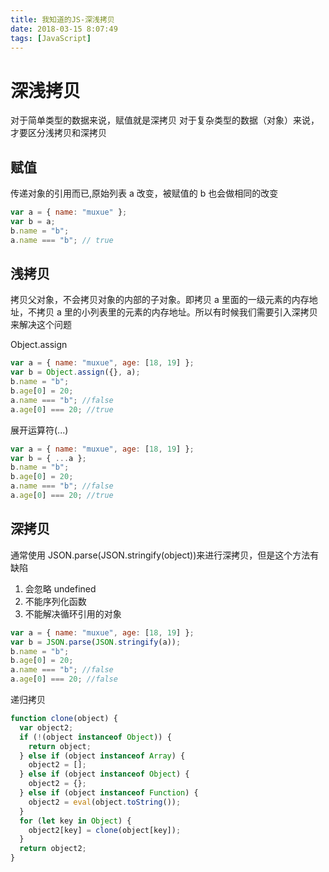 ```yaml
---
title: 我知道的JS-深浅拷贝
date: 2018-03-15 8:07:49
tags: [JavaScript]
---
```


# 深浅拷贝

对于简单类型的数据来说，赋值就是深拷贝
对于复杂类型的数据（对象）来说，才要区分浅拷贝和深拷贝

## 赋值

传递对象的引用而已,原始列表 a 改变，被赋值的 b 也会做相同的改变

<!-- more -->

```javascript
var a = { name: "muxue" };
var b = a;
b.name = "b";
a.name === "b"; // true
```

## 浅拷贝

拷贝父对象，不会拷贝对象的内部的子对象。即拷贝 a 里面的一级元素的内存地址，不拷贝 a 里的小列表里的元素的内存地址。所以有时候我们需要引入深拷贝来解决这个问题

Object.assign

```javascript
var a = { name: "muxue", age: [18, 19] };
var b = Object.assign({}, a);
b.name = "b";
b.age[0] = 20;
a.name === "b"; //false
a.age[0] === 20; //true
```

展开运算符(...)

```javascript
var a = { name: "muxue", age: [18, 19] };
var b = { ...a };
b.name = "b";
b.age[0] = 20;
a.name === "b"; //false
a.age[0] === 20; //true
```

## 深拷贝

通常使用 JSON.parse(JSON.stringify(object))来进行深拷贝，但是这个方法有缺陷

1. 会忽略 undefined
2. 不能序列化函数
3. 不能解决循环引用的对象

```javascript
var a = { name: "muxue", age: [18, 19] };
var b = JSON.parse(JSON.stringify(a));
b.name = "b";
b.age[0] = 20;
a.name === "b"; //false
a.age[0] === 20; //false
```

递归拷贝

```javascript
function clone(object) {
  var object2;
  if (!(object instanceof Object)) {
    return object;
  } else if (object instanceof Array) {
    object2 = [];
  } else if (object instanceof Object) {
    object2 = {};
  } else if (object instanceof Function) {
    object2 = eval(object.toString());
  }
  for (let key in Object) {
    object2[key] = clone(object[key]);
  }
  return object2;
}
```
